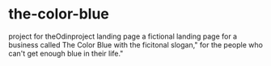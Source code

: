 # the-color-blue
project for theOdinproject landing page
a fictional landing page for a business called The Color Blue
with the ficitonal slogan," for the people who can't get 
enough blue in their life."